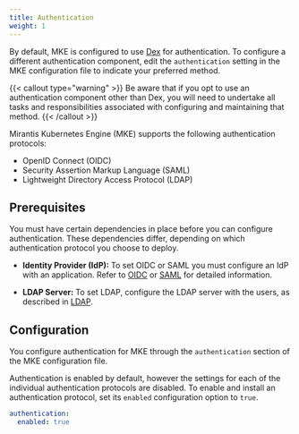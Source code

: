 ```yaml
---
title: Authentication
weight: 1
---
```


By default, MKE is configured to use [Dex](https://dexidp.io/) for
authentication. To configure a different authentication component, edit the
`authentication` setting in the MKE configuration file to indicate your
preferred method.

<!-- [Flesh out specific MKE configuration file details] -->
<!-- [Text originally said to disable authentication in MKE config file and add your own. Too vague.] -->

{{< callout type="warning" >}}
  Be aware that if you opt to use an authentication component other than Dex,
   you will need to undertake all tasks and responsibilities associated with
   configuring and maintaining that method.
{{< /callout >}}

Mirantis Kubernetes Engine (MKE) supports the following authentication
protocols:

- OpenID Connect (OIDC)
- Security Assertion Markup Language (SAML)
- Lightweight Directory Access Protocol (LDAP)

## Prerequisites

You must have certain dependencies in place before you can configure
authentication. These dependencies differ, depending on which authentication
protocol you choose to deploy.

- **Identity Provider (IdP):** To set OIDC or SAML you must configure an IdP
  with an application. Refer to [OIDC](../../operations/authentication/oidc-providers/oidc) or
  [SAML](../../operations/authentication/saml-providers/saml) for detailed information.

- **LDAP Server:** To set LDAP, configure the LDAP server with the users, as
  described in [LDAP](../../operations/authentication/ldap).

## Configuration

You configure authentication for MKE through the `authentication` section
of the MKE configuration file.

Authentication is enabled by default, however the settings for each of the
individual authentication protocols are disabled. To enable and install an authentication protocol, set its `enabled` configuration option to `true`.

```yaml
authentication:
  enabled: true
```
